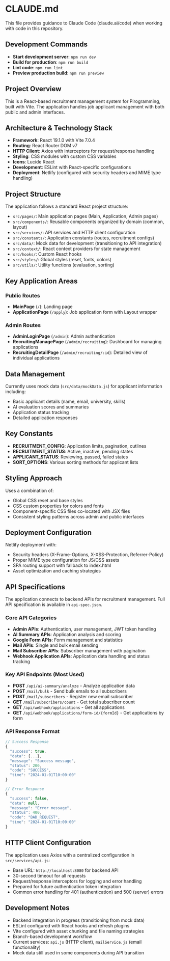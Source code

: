 # CLAUDE.md

This file provides guidance to Claude Code (claude.ai/code) when working with code in this repository.

## Development Commands

- **Start development server**: `npm run dev`
- **Build for production**: `npm run build`
- **Lint code**: `npm run lint`
- **Preview production build**: `npm run preview`

## Project Overview

This is a React-based recruitment management system for Pirogramming, built with Vite. The application handles job applicant management with both public and admin interfaces.

## Architecture & Technology Stack

- **Framework**: React 19.1.0 with Vite 7.0.4
- **Routing**: React Router DOM v7
- **HTTP Client**: Axios with interceptors for request/response handling
- **Styling**: CSS modules with custom CSS variables
- **Icons**: Lucide React
- **Development**: ESLint with React-specific configurations
- **Deployment**: Netlify (configured with security headers and MIME type handling)

## Project Structure

The application follows a standard React project structure:

- `src/pages/`: Main application pages (Main, Application, Admin pages)
- `src/components/`: Reusable components organized by domain (common, layout)
- `src/services/`: API services and HTTP client configuration
- `src/constants/`: Application constants (routes, recruitment configs)
- `src/data/`: Mock data for development (transitioning to API integration)
- `src/context/`: React context providers for state management
- `src/hooks/`: Custom React hooks
- `src/styles/`: Global styles (reset, fonts, colors)
- `src/utils/`: Utility functions (evaluation, sorting)

## Key Application Areas

### Public Routes
- **MainPage** (`/`): Landing page
- **ApplicationPage** (`/apply`): Job application form with Layout wrapper

### Admin Routes
- **AdminLoginPage** (`/admin`): Admin authentication
- **RecruitingManagePage** (`/admin/recruiting`): Dashboard for managing applications
- **RecruitingDetailPage** (`/admin/recruiting/:id`): Detailed view of individual applications

## Data Management

Currently uses mock data (`src/data/mockData.js`) for applicant information including:
- Basic applicant details (name, email, university, skills)
- AI evaluation scores and summaries
- Application status tracking
- Detailed application responses

## Key Constants

- **RECRUITMENT_CONFIG**: Application limits, pagination, cutlines
- **RECRUITMENT_STATUS**: Active, inactive, pending states
- **APPLICANT_STATUS**: Reviewing, passed, failed states
- **SORT_OPTIONS**: Various sorting methods for applicant lists

## Styling Approach

Uses a combination of:
- Global CSS reset and base styles
- CSS custom properties for colors and fonts
- Component-specific CSS files co-located with JSX files
- Consistent styling patterns across admin and public interfaces

## Deployment Configuration

Netlify deployment with:
- Security headers (X-Frame-Options, X-XSS-Protection, Referrer-Policy)
- Proper MIME type configuration for JS/CSS assets
- SPA routing support with fallback to index.html
- Asset optimization and caching strategies

## API Specifications

The application connects to backend APIs for recruitment management. Full API specification is available in `api-spec.json`.

### Core API Categories
- **Admin APIs**: Authentication, user management, JWT token handling
- **AI Summary APIs**: Application analysis and scoring
- **Google Form APIs**: Form management and statistics
- **Mail APIs**: Single and bulk email sending
- **Mail Subscriber APIs**: Subscriber management with pagination
- **Webhook Application APIs**: Application data handling and status tracking

### Key API Endpoints (Most Used)
- **POST** `/api/ai-summary/analyze` - Analyze application data
- **POST** `/mail/bulk` - Send bulk emails to all subscribers
- **POST** `/mail/subscribers` - Register new email subscriber
- **GET** `/mail/subscribers/count` - Get total subscriber count
- **GET** `/api/webhook/applications` - Get all applications
- **GET** `/api/webhook/applications/form-id/{formId}` - Get applications by form

### API Response Format
```javascript
// Success Response
{
  "success": true,
  "data": {...},
  "message": "Success message",
  "status": 200,
  "code": "SUCCESS",
  "time": "2024-01-01T10:00:00"
}

// Error Response
{
  "success": false,
  "data": null,
  "message": "Error message", 
  "status": 400,
  "code": "BAD_REQUEST",
  "time": "2024-01-01T10:00:00"
}
```

## HTTP Client Configuration

The application uses Axios with a centralized configuration in `src/services/api.js`:
- Base URL: `http://localhost:8080` for backend API
- 30-second timeout for all requests
- Request/response interceptors for logging and error handling
- Prepared for future authentication token integration
- Common error handling for 401 (authentication) and 500 (server) errors

## Development Notes

- Backend integration in progress (transitioning from mock data)
- ESLint configured with React hooks and refresh plugins
- Vite configured with asset chunking and file naming strategies
- Branch-based development workflow
- Current services: `api.js` (HTTP client), `mailService.js` (email functionality)
- Mock data still used in some components during API transition